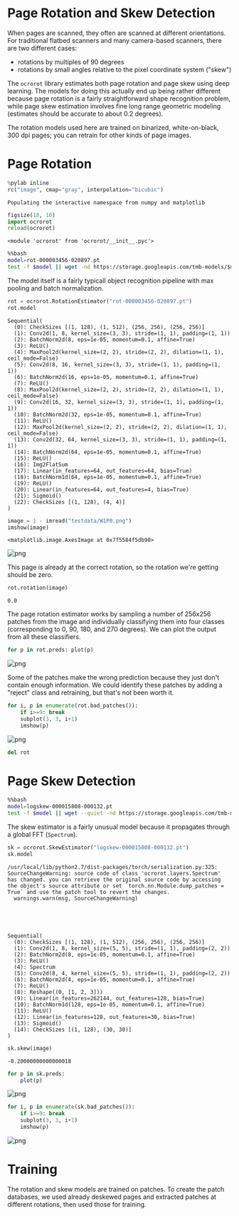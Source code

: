 
# Page Rotation and Skew Detection

When pages are scanned, they often are scanned at different orientations. For traditional flatbed scanners and many camera-based scanners, there are two different cases:

- rotations by multiples of 90 degrees
- rotations by small angles relative to the pixel coordinate system ("skew")

The `ocrorot` library estimates both page rotation and page skew using deep learning. The models for doing this actually end up being rather different because page rotation is a fairly straightforward shape recognition problem, while page skew estimation involves fine long range geometric modeling (estimates should be accurate to about 0.2 degrees).

The rotation models used here are trained on binarized, white-on-black, 300 dpi pages; you can retrain for other kinds of page images.

# Page Rotation




```python
%pylab inline
rc("image", cmap="gray", interpolation="bicubic")
```

    Populating the interactive namespace from numpy and matplotlib



```python
figsize(10, 10)
import ocrorot
reload(ocrorot)
```




    <module 'ocrorot' from 'ocrorot/__init__.pyc'>




```bash
%%bash
model=rot-000003456-020897.pt
test -f $model || wget -nd https://storage.googleapis.com/tmb-models/$model
```

The model itself is a fairly typicall object recognition pipeline with max pooling and batch normalization.


```python
rot = ocrorot.RotationEstimator("rot-000003456-020897.pt")
rot.model
```




    Sequential(
      (0): CheckSizes [(1, 128), (1, 512), (256, 256), (256, 256)]
      (1): Conv2d(1, 8, kernel_size=(3, 3), stride=(1, 1), padding=(1, 1))
      (2): BatchNorm2d(8, eps=1e-05, momentum=0.1, affine=True)
      (3): ReLU()
      (4): MaxPool2d(kernel_size=(2, 2), stride=(2, 2), dilation=(1, 1), ceil_mode=False)
      (5): Conv2d(8, 16, kernel_size=(3, 3), stride=(1, 1), padding=(1, 1))
      (6): BatchNorm2d(16, eps=1e-05, momentum=0.1, affine=True)
      (7): ReLU()
      (8): MaxPool2d(kernel_size=(2, 2), stride=(2, 2), dilation=(1, 1), ceil_mode=False)
      (9): Conv2d(16, 32, kernel_size=(3, 3), stride=(1, 1), padding=(1, 1))
      (10): BatchNorm2d(32, eps=1e-05, momentum=0.1, affine=True)
      (11): ReLU()
      (12): MaxPool2d(kernel_size=(2, 2), stride=(2, 2), dilation=(1, 1), ceil_mode=False)
      (13): Conv2d(32, 64, kernel_size=(3, 3), stride=(1, 1), padding=(1, 1))
      (14): BatchNorm2d(64, eps=1e-05, momentum=0.1, affine=True)
      (15): ReLU()
      (16): Img2FlatSum
      (17): Linear(in_features=64, out_features=64, bias=True)
      (18): BatchNorm1d(64, eps=1e-05, momentum=0.1, affine=True)
      (19): ReLU()
      (20): Linear(in_features=64, out_features=4, bias=True)
      (21): Sigmoid()
      (22): CheckSizes [(1, 128), (4, 4)]
    )




```python
image = 1 - imread("testdata/W1P0.png")
imshow(image)
```




    <matplotlib.image.AxesImage at 0x7f5584f5db90>




![png](README_files/README_7_1.png)


This page is already at the correct rotation, so the rotation we're getting should be zero.


```python
rot.rotation(image)
```




    0.0



The page rotation estimator works by sampling a number of 256x256 patches from the image and individually classifying them into four classes (corresponding to 0, 90, 180, and 270 degrees). We can plot the output from all these classifiers. 


```python
for p in rot.preds: plot(p)
```


![png](README_files/README_11_0.png)


Some of the patches make the wrong prediction because they just don't contain enough information. We could identify these patches by adding a "reject" class and retraining, but that's not been worth it.


```python
for i, p in enumerate(rot.bad_patches()):
    if i>=9: break
    subplot(3, 3, i+1)
    imshow(p)
```


![png](README_files/README_13_0.png)



```python
del rot
```

# Page Skew Detection


```bash
%%bash
model=logskew-000015808-000132.pt
test -f $model || wget --quiet -nd https://storage.googleapis.com/tmb-models/$model
```

The skew estimator is a fairly unusual model because it propagates through a global FFT (`Spectrum`).


```python
sk = ocrorot.SkewEstimator("logskew-000015808-000132.pt")
sk.model
```

    /usr/local/lib/python2.7/dist-packages/torch/serialization.py:325: SourceChangeWarning: source code of class 'ocrorot.layers.Spectrum' has changed. you can retrieve the original source code by accessing the object's source attribute or set `torch.nn.Module.dump_patches = True` and use the patch tool to revert the changes.
      warnings.warn(msg, SourceChangeWarning)





    Sequential(
      (0): CheckSizes [(1, 128), (1, 512), (256, 256), (256, 256)]
      (1): Conv2d(1, 8, kernel_size=(5, 5), stride=(1, 1), padding=(2, 2))
      (2): BatchNorm2d(8, eps=1e-05, momentum=0.1, affine=True)
      (3): ReLU()
      (4): Spectrum
      (5): Conv2d(8, 4, kernel_size=(5, 5), stride=(1, 1), padding=(2, 2))
      (6): BatchNorm2d(4, eps=1e-05, momentum=0.1, affine=True)
      (7): ReLU()
      (8): Reshape((0, [1, 2, 3]))
      (9): Linear(in_features=262144, out_features=128, bias=True)
      (10): BatchNorm1d(128, eps=1e-05, momentum=0.1, affine=True)
      (11): ReLU()
      (12): Linear(in_features=128, out_features=30, bias=True)
      (13): Sigmoid()
      (14): CheckSizes [(1, 128), (30, 30)]
    )




```python
sk.skew(image)
```




    -0.20000000000000018




```python
for p in sk.preds:
    plot(p)
```


![png](README_files/README_20_0.png)



```python
for i, p in enumerate(sk.bad_patches()):
    if i>=9: break
    subplot(3, 3, i+1)
    imshow(p)
```


![png](README_files/README_21_0.png)


# Training

The rotation and skew models are trained on patches. To create the patch databases, we used already deskewed pages and extracted patches at different rotations, then used those for training.
